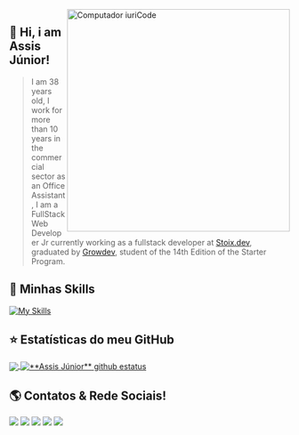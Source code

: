 <img src="https://raw.githubusercontent.com/MicaelliMedeiros/micaellimedeiros/master/image/computer-illustration.png" min-width="400px" max-width="400px" width="400px" align="right" alt="Computador iuriCode">

## 🤔 Hi, i am <strong>Assis Júnior!</strong>

> I am 38 years old, I work for more than 10 years in the commercial sector as an Office Assistant, I am a FullStack Web Developer Jr currently working as a fullstack developer at <a href="https://www.stoix.dev/" target="_blank">Stoix.dev</a>, graduated by <a href="https://www.growdev.com.br" target="_blank">Growdev</a>, student of the 14th Edition of the Starter Program.<br>
<!-- 🔭 Escreva algum projeto que você desenvolveu ou que atualmente esteja trabalhando nele.

💬 Escreva uma mensagem para que as pessoas entrem em contato com você, ou te faça perguntas. -->

## 🚀 Minhas Skills

[![My Skills](https://skillicons.dev/icons?i=html,css,js,ts,nodejs,react,nextjs,php,laravel,mysql,docker,wordpress,git)](https://skillicons.dev)

## ⭐ Estatísticas do meu GitHub

<a href="https://github.com/Gurupreet">
  <img align="center" src="https://github-readme-stats.vercel.app/api/top-langs/?username=assferj&theme=github_dark&hide_langs_below=1" />
</a>

<a href="https://github.com/Gurupreet">
 <img align="center" src="https://github-readme-stats.vercel.app/api?username=assferj&show_icons=true&theme=github_dark&line_height=27" alt="**Assis Júnior** github estatus"/>
</a><br>


## 🌎 Contatos & Rede Sociais!

<a href="https://www.linkedin.com/in/assis-junior-7b092a107/" target="_blank"><img src="https://img.shields.io/badge/LinkedIn-0077B5?style=for-the-badge&logo=linkedin&logoColor=white" /></a>
<a href="https://github.com/AssFerj" target="_blank"><img src="https://img.shields.io/badge/GitHub-100000?style=for-the-badge&logo=github&logoColor=white" /></a>
<a href="https://github.com/AssisJuniorFacilis" target="_blank"><img src="https://img.shields.io/badge/GitHub-100000?style=for-the-badge&logo=github&logoColor=white" /></a>
<a href="mailto:assisjuniorwm@gmail.com" target="_blank"><img src="https://img.shields.io/badge/Gmail-D14836?style=for-the-badge&logo=gmail&logoColor=white" /></a>
<a href="https://www.assisjuniorwm.com.br" target="_blank"><img src="https://img.shields.io/badge/Vercel-000000?style=for-the-badge&logo=vercel&logoColor=white" /></a>
